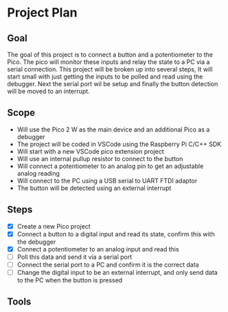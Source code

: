 # Project Plan

## Goal
The goal of this project is to connect a button and a potentiometer to the Pico. The pico will monitor these inputs and relay the state to a PC via a serial connection. This project will be broken up into several steps, It will start small with just getting the inputs to be polled and read using the debugger. Next the serial port wil be setup and finally the button detection will be moved to an interrupt.

## Scope
- Will use the Pico 2 W as the main device and an additional Pico as a debugger
- The project will be coded in VSCode using the Raspberry Pi C/C++ SDK 
- Will start with a new VSCode pico extension project
- Will use an internal pullup resistor to connect to the button
- Will connect a potentiometer to an analog pin to get an adjustable analog reading
- Will connect to the PC using a USB serial to UART FTDI adaptor
- The button will be detected using an external interrupt

## Steps
- [x] Create a new Pico project
- [x] Connect a button to a digital input and read its state, confirm this with the debugger
- [x] Connect a potentiometer to an analog input and read this
- [ ] Poll this data and send it via a serial port
- [ ] Connect the serial port to a PC and confirm it is the correct data
- [ ] Change the digital input to be an external interrupt, and only send data to the PC when the button is pressed
  
## Tools
 